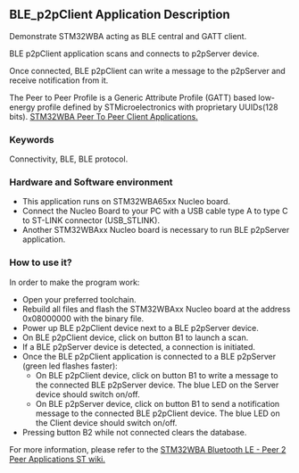 ## __BLE_p2pClient Application Description__

Demonstrate STM32WBA acting as BLE central and GATT client.  

BLE p2pClient application scans and connects to p2pServer device.  

Once connected, BLE p2pClient can write a message to the p2pServer and receive notification from it.  

The Peer to Peer Profile is a Generic Attribute Profile (GATT) based low-energy profile defined by STMicroelectronics with proprietary UUIDs(128 bits). <a href="https://wiki.st.com/stm32mcu/wiki/Connectivity:STM32WBA_Peer_To_Peer#STM32WBA_Peer_to_Peer_Client_application"> STM32WBA Peer To Peer Client Applications.</a>  

### __Keywords__

Connectivity, BLE, BLE protocol.  

### __Hardware and Software environment__

  - This application runs on STM32WBA65xx Nucleo board.  
  - Connect the Nucleo Board to your PC with a USB cable type A to type C to ST-LINK connector (USB_STLINK).  
  - Another STM32WBAxx Nucleo board is necessary to run BLE p2pServer application.  
    
### __How to use it?__

In order to make the program work:  

- Open your preferred toolchain.  
- Rebuild all files and flash the STM32WBAxx Nucleo board at the address 0x08000000 with the binary file.  
- Power up BLE p2pClient device next to a  BLE p2pServer device.  
- On BLE p2pClient device, click on button B1 to launch a scan.  
- If a BLE p2pServer device is detected, a connection is initiated.  
- Once the BLE p2pClient application is connected to a BLE p2pServer (green led flashes faster):  
  - On BLE p2pClient device, click on button B1 to write a message to the connected BLE p2pServer device. The blue LED on the Server device should switch on/off.  
  - On BLE p2pServer device, click on button B1 to send a notification message to the connected BLE p2pClient device. The blue LED on the Client device should switch on/off.  
- Pressing button B2 while not connected clears the database.  
 
 For more information, please refer to the <a href="https://wiki.st.com/stm32mcu/wiki/Connectivity:STM32WBA_Peer_To_Peer"> STM32WBA Bluetooth LE - Peer 2 Peer Applications ST wiki.</a>  
